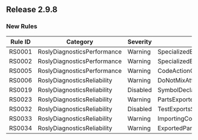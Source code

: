 ## Release 2.9.8

### New Rules
Rule ID | Category | Severity | Notes
--------|----------|----------|-------
RS0001 | RoslyDiagnosticsPerformance | Warning | SpecializedEnumerableCreationAnalyzer
RS0002 | RoslyDiagnosticsPerformance | Warning | SpecializedEnumerableCreationAnalyzer
RS0005 | RoslyDiagnosticsPerformance | Warning | CodeActionCreateAnalyzer
RS0006 | RoslyDiagnosticsReliability | Warning | DoNotMixAttributesFromDifferentVersionsOfMEFAnalyzer
RS0019 | RoslyDiagnosticsReliability | Disabled | SymbolDeclaredEventAnalyzer
RS0023 | RoslyDiagnosticsReliability | Warning | PartsExportedWithMEFv2MustBeMarkedAsSharedAnalyzer
RS0032 | RoslyDiagnosticsReliability | Disabled | TestExportsShouldNotBeDiscoverable
RS0033 | RoslyDiagnosticsReliability | Warning | ImportingConstructorShouldBeObsolete
RS0034 | RoslyDiagnosticsReliability | Warning | ExportedPartsShouldHaveImportingConstructor